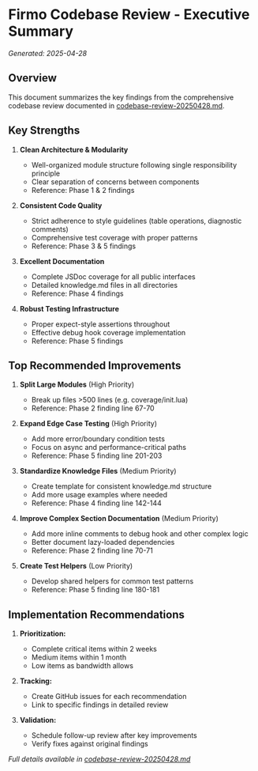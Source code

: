 # Firmo Codebase Review - Executive Summary
*Generated: 2025-04-28*

## Overview
This document summarizes the key findings from the comprehensive codebase review documented in [codebase-review-20250428.md](./codebase-review-20250428.md).

## Key Strengths

1. **Clean Architecture & Modularity**  
   - Well-organized module structure following single responsibility principle  
   - Clear separation of concerns between components  
   - Reference: Phase 1 & 2 findings

2. **Consistent Code Quality**  
   - Strict adherence to style guidelines (table operations, diagnostic comments)  
   - Comprehensive test coverage with proper patterns  
   - Reference: Phase 3 & 5 findings

3. **Excellent Documentation**  
   - Complete JSDoc coverage for all public interfaces  
   - Detailed knowledge.md files in all directories  
   - Reference: Phase 4 findings

4. **Robust Testing Infrastructure**  
   - Proper expect-style assertions throughout  
   - Effective debug hook coverage implementation  
   - Reference: Phase 5 findings

## Top Recommended Improvements

1. **Split Large Modules** (High Priority)  
   - Break up files >500 lines (e.g. coverage/init.lua)  
   - Reference: Phase 2 finding line 67-70

2. **Expand Edge Case Testing** (High Priority)  
   - Add more error/boundary condition tests  
   - Focus on async and performance-critical paths  
   - Reference: Phase 5 finding line 201-203

3. **Standardize Knowledge Files** (Medium Priority)  
   - Create template for consistent knowledge.md structure  
   - Add more usage examples where needed  
   - Reference: Phase 4 finding line 142-144

4. **Improve Complex Section Documentation** (Medium Priority)  
   - Add more inline comments to debug hook and other complex logic  
   - Better document lazy-loaded dependencies  
   - Reference: Phase 2 finding line 70-71

5. **Create Test Helpers** (Low Priority)  
   - Develop shared helpers for common test patterns  
   - Reference: Phase 5 finding line 180-181

## Implementation Recommendations

1. **Prioritization:**
   - Complete critical items within 2 weeks
   - Medium items within 1 month
   - Low items as bandwidth allows

2. **Tracking:**
   - Create GitHub issues for each recommendation
   - Link to specific findings in detailed review

3. **Validation:**
   - Schedule follow-up review after key improvements
   - Verify fixes against original findings

*Full details available in [codebase-review-20250428.md](./codebase-review-20250428.md)*

